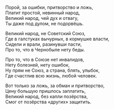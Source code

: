 Порой, за ошибки, притворство и ложь,  
Платит простой, невинный народ,  
Великий народ, чей дух и отвагу,  
Ты даже под дулом, не подорвёшь.  
  
Великий народ, не Советский Союз,  
Где в галстуках вычурных, в кормушке власти,  
Сидели и врали, разинувши пасти,  
Про то, что в Чернобыле нету беды.  
  
Про то, что в Союзе нет инвалидов,  
Нету болезней, нету ошибок,  
Ну прям не Союз, а страна, блять, улыбок,  
Где счастлив всю жизнь, любой человек.  
  
Вот только за ложь, за обман и притворство,  
Цену большую пришлось заплатить,  
Великий народ, без капли позёрства,  
Смог от позёрства «других» защитить.  